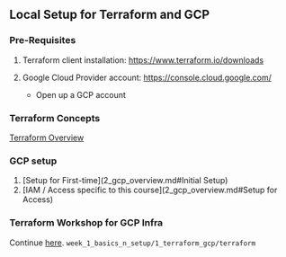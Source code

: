 ## Local Setup for Terraform and GCP

### Pre-Requisites

1. Terraform client installation: https://www.terraform.io/downloads

2. Google Cloud Provider account: https://console.cloud.google.com/

    - Open up a GCP account

### Terraform Concepts

[Terraform Overview](1_terraform_overview.md)

### GCP setup

1. [Setup for First-time](2_gcp_overview.md#Initial Setup)
2. [IAM / Access specific to this course](2_gcp_overview.md#Setup for Access)

### Terraform Workshop for GCP Infra

Continue [here](terraform).
`week_1_basics_n_setup/1_terraform_gcp/terraform`
